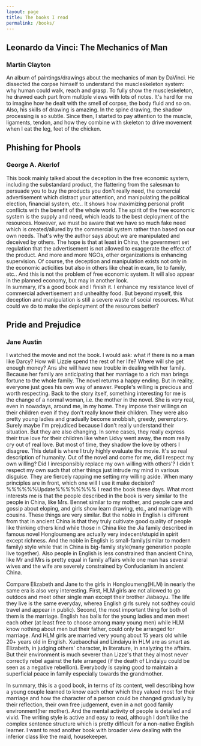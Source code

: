 ```yaml
---
layout: page
title: The books I read
permalink: /books/
---
```

## Leonardo da Vinci: The Mechanics of Man
### Martin Clayton
An album of paintings/drawings about the mechanics of man by DaVinci. He dissected the corpse himself to understand the muscleskeleton system: why human could walk, reach and grasp. To fully show the muscleskeleton, he drawed each part from multiple views with lots of notes. It's hard for me to imagine how he dealt with the smell of corpse, the body fluid and so on. Also, his skills of drawing is amazing. In the spine drawing, the shadow processing is so subtle. Since then, I started to pay attention to the muscle, ligaments, tendon, and how they combine with skeleton to drive movement when I eat the leg, feet of the chicken. 
## Phishing for Phools
### George A. Akerlof
This book mainly talked about the deception in the free economic system, including the substandard product, the flattering from the salesman to persuade you to buy the products you don't really need, the comercial advertisement which distract your attention, and manipulating the political election, financial system, etc.. It shows how maximizing personal profit conflicts with the benefit of the whole world. 
The spirit of the free economic system is the supply and need, which leads to the best deployment of the resources. However, we must be aware that we have so much fake need which is created/allured by the commercial system rather than based on our own needs. That's why the author says about we are manipulated and deceived by others. The hope is that at least in China, the government set regulation that the advertisement is not allowed to exaggerate the effect of the product. And more and more NGOs, other organizations is enhancing supervision. 
Of course, the deception and manipulation exists not only in the economic acticities but also in others like cheat in exam, lie to family, etc.. And this is not the problem of free economic system. It will also appear in the planned economy, but may in another look.  
In summary, it's a good book and I finish it. I enhance my resistance level of commercial advertisement and unhealthy food. But beyond myself, this deception and manipulation is still a severe waste of social resources. What could we do to make the deployment of the resources better?
## Pride and Prejudice
### Jane Austin
I watched the movie and not the book. I would ask: what if there is no a man like Darcy? How will Lizzie spend the rest of her life? Where will she get enough money? Ans she will have new trouble in dealing with her family. Because her family are anticipating that her marriage to a rich man brings fortune to the whole family. The novel returns a happy ending. But in reality, everyone just goes his own way of answer. People's willing is precious and worth respecting. 
Back to the story itself, something interesting for me is the change of a normal woman, i.e. the mother in the novel. She is very real, even in nowadays, around me, in my home. They impose their willings on their children even if they don't really know their children. They were also pretty young ladies and gradually become snobbish, greedy, peremptory. Surely maybe I'm prejudiced because I don't really understand their situation. But they are also changing. In some cases, they really express their true love for their children like when Lidvy went away, the mom really cry out of real love. But most of time, they shadow the love by others I disagree. This detail is where I truly highly evaluate the movie. It's so real description of humanity. 
Out of the novel and come for me, did I respect my own willing? Did I inresponsibly replace my own willing with others'? I didn't respect my own such that other things just intrude my mind in various disguise. They are fiercely rapping me setting my willing aside. When many principles are in front, which one will I use it make decision?
%%%%%%Update%%%%%%%%
I read the book these days. What most interests me is that the people described in the book is very similar to the people in China, like Mrs. Bennet similar to my mother, and people care and gossip about eloping, and girls show learn drawing, etc., and marriage with cousins. These things are very similar.
But the noble in English is different from that in ancient China is that they truly cultivate good quality of people like thinking others kind while those in China like the Jia family described in famous novel Hongloumeng are actually very indecent/stupid in spirit except richness. And the noble in English is small-family(similar to modern family) style while that in China is big-family style(many generation people live together). Also people in English is less constrained than ancient China, like Mr and Mrs is pretty equal in family affairs while one man has several wives and the wife are severely constrained by Confucianism in ancient China.   

Compare Elizabeth and Jane to the girls in Hongloumeng(HLM) in nearly the same era is also very interesting. First, HLM girls are not allowed to go outdoos and meet other single man except their brother Jiabaoyu. The life they live is the same everyday, wherea English girls surely not so(they could travel and appear in public). Second, the most important thing for both of them is the marriage. English has balls for the young ladies and men meet each other (at least free to choose among many young men) while  HLM know nothing about men but their father, could only be arranged for marriage. And HLM girls are married very young about 15 years old while 20+ years old in English. Xuebaochai and Lindaiyu in HLM are as smart as Elizabeth, in judging others' character, in literature, in analyzing the affairs. But their environment is much severer than Lizze's that they almost never correctly rebel against the fate arranged (if the death of Lindaiyu could be seen as a negative rebellion). Everybody is saying good to maintain a superficial peace in family especially towards the grandmother. 

In summary, this is a good book, in terms of its content, well describing how a young couple learned to know each other which they valued most for their marriage and how the character of a person could be changed gradually by their reflection, their own free judgement, even in a not good family environment(her mother). And the mental activity of people is detailed and vivid. The writing style is active and easy to read, although I don't like the complex sentence structure which is pretty difficult for a non-native English learner. I want to read another book with broader view dealing with the inferior class like the maid, housekeeper.  
